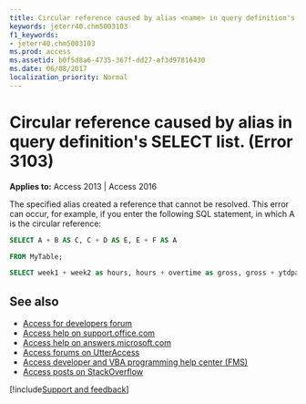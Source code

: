 ```yaml
---
title: Circular reference caused by alias <name> in query definition's SELECT list. (Error 3103)
keywords: jeterr40.chm5003103
f1_keywords:
- jeterr40.chm5003103
ms.prod: access
ms.assetid: b0f5d8a6-4735-367f-dd27-af3d97816430
ms.date: 06/08/2017
localization_priority: Normal
---
```



# Circular reference caused by alias <name> in query definition's SELECT list. (Error 3103)

  

**Applies to:** Access 2013 | Access 2016

The specified alias created a reference that cannot be resolved. This error can occur, for example, if you enter the following SQL statement, in which A is the circular reference:




```sql
SELECT A + B AS C, C + D AS E, E + F AS A

FROM MyTable;
```




```sql
SELECT week1 + week2 as hours, hours + overtime as gross, gross + ytdpay as week1 FROM EmployeePay

```

## See also

- [Access for developers forum](https://social.msdn.microsoft.com/Forums/office/home?forum=accessdev)
- [Access help on support.office.com](https://support.office.com/search/results?query=Access)
- [Access help on answers.microsoft.com](https://answers.microsoft.com/)
- [Access forums on UtterAccess](https://www.utteraccess.com/forum/index.php?act=idx)
- [Access developer and VBA programming help center (FMS)](https://www.fmsinc.com/MicrosoftAccess/developer/)
- [Access posts on StackOverflow](https://stackoverflow.com/questions/tagged/ms-access)

[!include[Support and feedback](~/includes/feedback-boilerplate.md)]
